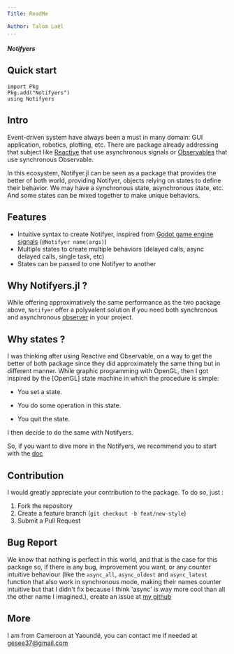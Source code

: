 ```yaml
---
Title: ReadMe

Author: Talom Laël
...
```


##### Notifyers ####

## Quick start

```
import Pkg
Pkg.add("Notifyers")
using Notifyers
```

## Intro

Event-driven system have always been a must in many domain: GUI application, robotics, plotting, etc.
There are package already addressing that subject like  [Reactive](https://github.com/JuliaGizmos/Reactive.jl) that use asynchronous signals or  [Observables](https://github.com/JuliaGizmos/Observables.jl) that use synchronous Observable.

In this ecosystem, Notifyer.jl can be seen as a package that provides the better of both world, providing Notifyer, objects relying on states to define their behavior. We may have a synchronous state, asynchronous state, etc. And some states can be mixed together to make unique behaviors.

## Features 

   * Intuitive syntax to create Notifyer, inspired from [Godot game engine signals](https://docs.godotengine.org/en/stable/classes/class_signal.html) (`@Notifyer name(args)`)
   * Multiple states to create multiple behaviors (delayed calls, async delayed calls, single task, etc)
   * States can be passed to one Notifyer to another

## Why Notifyers.jl ?

While offering approximatively the same performance as the two package above, `Notifyer` offer a polyvalent solution if you need both synchronous and asynchronous [observer](https://www.geeksforgeeks.org/observer-pattern-set-1-introduction/) in your project.

## Why states ?

I was thinking after using Reactive and Observable, on a way to get the better of both package since they did approximately the same thing but in different manner.
While graphic programming with OpenGL, then I got inspired by the [OpenGL] state machine in which the procedure is simple:

   * You set a state.

   * You do some operation in this state.

   * You quit the state.

I then decide to do the same with Notifyers.

So, if you want to dive more in the Notifyers, we recommend you to start with the [doc](https://github.com/Gesee-y/Notifyers.jl/blob/main/index.md)

## Contribution

I would greatly appreciate your contribution to the package.
To do so, just :
   1. Fork the repository
   2. Create a feature branch (`git checkout -b feat/new-style`)
   3. Submit a Pull Request

## Bug Report

We know that nothing is perfect in this world, and that is the case for this package so, if there is any bug, improvement you want, or any counter intuitive behaviour (like the `async_all`, `async_oldest` and `async_latest` function that also work in synchronous mode, making their names counter intuitive but that I didn't fix because I think 'async' is way more cool than all the other name I imagined.), create an issue at [my github](https://github.com/Gesee-y/Notifyers.jl)

## More

I am from Cameroon at Yaoundé, you can contact me if needed at gesee37@gmail.com